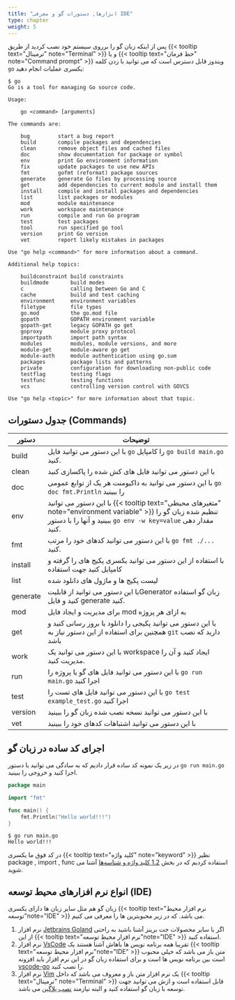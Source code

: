 ```yaml
---
title: "ابزارها, دستورات گو و معرفی IDE"
type: chapter
weight: 5
---
```


پس از اینکه زبان گو را برروی سیستم خود نصب کردید از طریق {{< tooltip text="ترمینال" note="Terminal" >}} و یا  {{< tooltip text="خط فرمان" note="Command prompt" >}}  ویندوز قابل دسترس است که می توانید با زدن کلمه `go` یکسری عملیات انجام دهید:

```shell
$ go
Go is a tool for managing Go source code.

Usage:

	go <command> [arguments]

The commands are:

	bug         start a bug report
	build       compile packages and dependencies
	clean       remove object files and cached files
	doc         show documentation for package or symbol
	env         print Go environment information
	fix         update packages to use new APIs
	fmt         gofmt (reformat) package sources
	generate    generate Go files by processing source
	get         add dependencies to current module and install them
	install     compile and install packages and dependencies
	list        list packages or modules
	mod         module maintenance
	work        workspace maintenance
	run         compile and run Go program
	test        test packages
	tool        run specified go tool
	version     print Go version
	vet         report likely mistakes in packages

Use "go help <command>" for more information about a command.

Additional help topics:

	buildconstraint build constraints
	buildmode       build modes
	c               calling between Go and C
	cache           build and test caching
	environment     environment variables
	filetype        file types
	go.mod          the go.mod file
	gopath          GOPATH environment variable
	gopath-get      legacy GOPATH go get
	goproxy         module proxy protocol
	importpath      import path syntax
	modules         modules, module versions, and more
	module-get      module-aware go get
	module-auth     module authentication using go.sum
	packages        package lists and patterns
	private         configuration for downloading non-public code
	testflag        testing flags
	testfunc        testing functions
	vcs             controlling version control with GOVCS

Use "go help <topic>" for more information about that topic.
```

## جدول دستورات (Commands)

|  دستور      | توضیحات                                                     |
|---------|-----------------------------------------------------------------|
| build | با این دستور می توانید فایل `go` را کامپایل `go build main.go` کنید.    |
| clean | با این دستور می توانید فایل های کش شده را پاکسازی کنید    |
| doc | با این دستور می توانید به داکیومنت هر یک از توابع عمومی `go doc fmt.Println` را ببینید    |
| env | با این دستور می توانید {{< tooltip text="متغیرهای محیطی" note="environment variable" >}} تنظیم شده زبان گو را ببینید و آنها را با دستور `go env -w key=value` مقدار دهی کنید.    |
| fmt | با این دستور می توانید کدهای خود را مرتب `go fmt ./...` کنید.    |
| install | با استفاده از این دستور می توانید یکسری پکیج های را گرفته و کامپایل کنید جهت استفاده    |
| list | لیست پکیج ها و ماژول های دانلود شده   |
| generate | با این دستور می توانید از قابلیتGenerator زبان گو استفاده کنید و فایل generate کنید.    |
| mod | برای مدیریت و ایجاد فایل mod به ازای هر پروژه    |
| get | با این دستور می توانید پکیجی را دانلود یا بروز رسانی کنید و همچنین برای استفاده از این دستور نیاز به `git` دارید که نصب باشد   |
| work | با این دستور می توانید یک workspace ایجاد کنید و آن را مدیریت کنید.   |
| run | با این دستور می توانید فایل های گو یا پروژه را `go run main.go` اجرا کنید   |
| test | با این دستور می توانید فایل های تست را `go test example_test.go` اجرا کنید   |
| version | با این دستور می توانید نسخه نصب شده زبان گو را ببینید  |
| vet | با این دستور می توانید اشتباهات کدهای خود را ببینید  |


## اجرای کد ساده در زبان گو

در زیر یک نمونه کد ساده قرار دادیم که به سادگی می توانید با دستور `go run main.go` اجرا کنید و خروجی را ببینید.

```go
package main

import "fmt"

func main() {
    fmt.Println("Hello world!!!")
}
```

```shell
$ go run main.go
Hello world!!!
```

 در کد فوق ما یکسری {{< tooltip text="کلید واژه" note="keyword" >}}  نظیر package , import , func استفاده کردیم که در بخش [1.2 کلید واژه و شناسه‌ها](https://book.gofarsi.ir/chapter-1/go-built-in-keywords-identifiers/) آشنا می شوید.

## انواع نرم افزارهای محیط توسعه (IDE)

زبان گو هم مثل سایر زبان ها دارای یکسری {{< tooltip text="نرم افزار محیط توسعه"note="IDE" >}} می باشد. که در زیر محبوبترین ها را معرفی می کنیم.

1. نرم افزار [Jetbrains Goland](https://www.jetbrains.com/go/) اگر با سایر محصولات جت برینز آشنا باشید به راحتی از این  {{< tooltip text="نرم افزار محیط توسعه"note="IDE" >}}  استفاده کنید.
2. نرم افزار [VsCode](https://code.visualstudio.com/) تقریبا همه برنامه نویس ها باهاش آشنا هستند یک  {{< tooltip text="نرم افزار محیط توسعه"note="IDE" >}} متن باز می باشد که خیلی محبوب است بین برنامه نویس ها است و برای استفاده زبان گو در این نرم افزار باید افزونه[ vscode-go](https://code.visualstudio.com/docs/languages/go) را نصب کنید.
3. نرم افزار [Vim](https://www.vim.org/) یک نرم افزار متن باز و معروف می باشد که داخل  {{< tooltip text="ترمینال" note="Terminal" >}} قابل استفاده است و ازش می توانید جهت توسعه با زبان گو استفاده کنید و البته نیازمند [نصب پلاگین](https://github.com/fatih/vim-go) می باشد.
